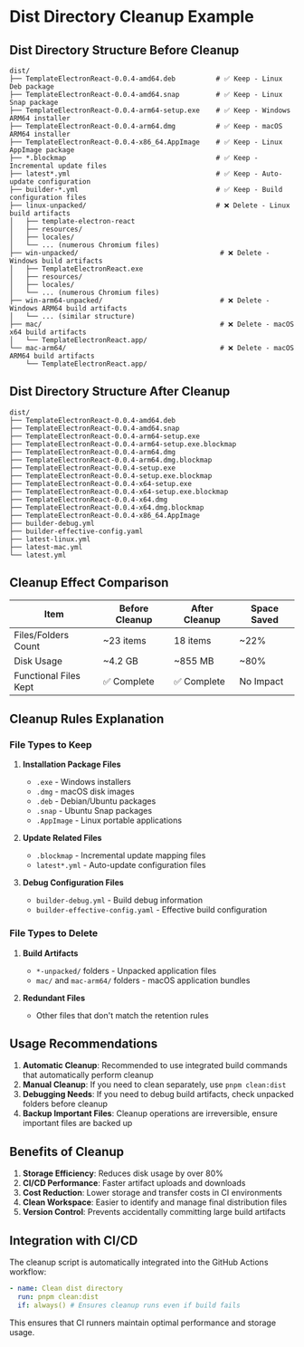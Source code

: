 # Dist Directory Cleanup Example

## Dist Directory Structure Before Cleanup

```
dist/
├── TemplateElectronReact-0.0.4-amd64.deb          # ✅ Keep - Linux Deb package
├── TemplateElectronReact-0.0.4-amd64.snap         # ✅ Keep - Linux Snap package
├── TemplateElectronReact-0.0.4-arm64-setup.exe    # ✅ Keep - Windows ARM64 installer
├── TemplateElectronReact-0.0.4-arm64.dmg          # ✅ Keep - macOS ARM64 installer
├── TemplateElectronReact-0.0.4-x86_64.AppImage    # ✅ Keep - Linux AppImage package
├── *.blockmap                                     # ✅ Keep - Incremental update files
├── latest*.yml                                    # ✅ Keep - Auto-update configuration
├── builder-*.yml                                  # ✅ Keep - Build configuration files
├── linux-unpacked/                                # ❌ Delete - Linux build artifacts
│   ├── template-electron-react
│   ├── resources/
│   ├── locales/
│   └── ... (numerous Chromium files)
├── win-unpacked/                                   # ❌ Delete - Windows build artifacts
│   ├── TemplateElectronReact.exe
│   ├── resources/
│   ├── locales/
│   └── ... (numerous Chromium files)
├── win-arm64-unpacked/                             # ❌ Delete - Windows ARM64 build artifacts
│   └── ... (similar structure)
├── mac/                                            # ❌ Delete - macOS x64 build artifacts
│   └── TemplateElectronReact.app/
└── mac-arm64/                                      # ❌ Delete - macOS ARM64 build artifacts
    └── TemplateElectronReact.app/
```

## Dist Directory Structure After Cleanup

```
dist/
├── TemplateElectronReact-0.0.4-amd64.deb
├── TemplateElectronReact-0.0.4-amd64.snap
├── TemplateElectronReact-0.0.4-arm64-setup.exe
├── TemplateElectronReact-0.0.4-arm64-setup.exe.blockmap
├── TemplateElectronReact-0.0.4-arm64.dmg
├── TemplateElectronReact-0.0.4-arm64.dmg.blockmap
├── TemplateElectronReact-0.0.4-setup.exe
├── TemplateElectronReact-0.0.4-setup.exe.blockmap
├── TemplateElectronReact-0.0.4-x64-setup.exe
├── TemplateElectronReact-0.0.4-x64-setup.exe.blockmap
├── TemplateElectronReact-0.0.4-x64.dmg
├── TemplateElectronReact-0.0.4-x64.dmg.blockmap
├── TemplateElectronReact-0.0.4-x86_64.AppImage
├── builder-debug.yml
├── builder-effective-config.yaml
├── latest-linux.yml
├── latest-mac.yml
└── latest.yml
```

## Cleanup Effect Comparison

| Item                  | Before Cleanup | After Cleanup | Space Saved |
| --------------------- | -------------- | ------------- | ----------- |
| Files/Folders Count   | ~23 items      | 18 items      | ~22%        |
| Disk Usage            | ~4.2 GB        | ~855 MB       | ~80%        |
| Functional Files Kept | ✅ Complete    | ✅ Complete   | No Impact   |

## Cleanup Rules Explanation

### File Types to Keep

1. **Installation Package Files**
   - `.exe` - Windows installers
   - `.dmg` - macOS disk images
   - `.deb` - Debian/Ubuntu packages
   - `.snap` - Ubuntu Snap packages
   - `.AppImage` - Linux portable applications

2. **Update Related Files**
   - `.blockmap` - Incremental update mapping files
   - `latest*.yml` - Auto-update configuration files

3. **Debug Configuration Files**
   - `builder-debug.yml` - Build debug information
   - `builder-effective-config.yaml` - Effective build configuration

### File Types to Delete

1. **Build Artifacts**
   - `*-unpacked/` folders - Unpacked application files
   - `mac/` and `mac-arm64/` folders - macOS application bundles

2. **Redundant Files**
   - Other files that don't match the retention rules

## Usage Recommendations

1. **Automatic Cleanup**: Recommended to use integrated build commands that automatically perform cleanup
2. **Manual Cleanup**: If you need to clean separately, use `pnpm clean:dist`
3. **Debugging Needs**: If you need to debug build artifacts, check unpacked folders before cleanup
4. **Backup Important Files**: Cleanup operations are irreversible, ensure important files are backed up

## Benefits of Cleanup

1. **Storage Efficiency**: Reduces disk usage by over 80%
2. **CI/CD Performance**: Faster artifact uploads and downloads
3. **Cost Reduction**: Lower storage and transfer costs in CI environments
4. **Clean Workspace**: Easier to identify and manage final distribution files
5. **Version Control**: Prevents accidentally committing large build artifacts

## Integration with CI/CD

The cleanup script is automatically integrated into the GitHub Actions workflow:

```yaml
- name: Clean dist directory
  run: pnpm clean:dist
  if: always() # Ensures cleanup runs even if build fails
```

This ensures that CI runners maintain optimal performance and storage usage.
